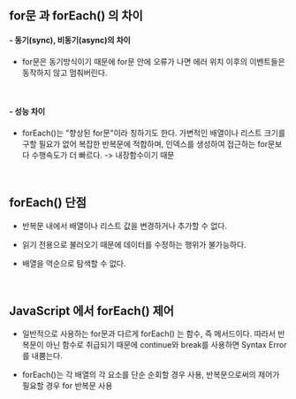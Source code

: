 
## for문 과 forEach() 의 차이

#### - 동기(sync), 비동기(async)의 차이

- for문은 동기방식이기 때문에 for문 안에 오류가 나면 에러 위치 이후의 이벤트들은 동작하지 않고 멈춰버린다.
<br/>

#### - 성능 차이

- forEach()는 "향상된 for문"이라 칭하기도 한다. 가변적인 배열이나 리스트 크기를 구할 필요가 없어 복잡한 반복문에 적합하며, 인덱스를 생성하여 접근하는 for문보다 수행속도가 더 빠르다.
-> 내장함수이기 때문
<br/>

## forEach() 단점

- 반복문 내에서 배열이나 리스트 값을 변경하거나 추가할 수 없다. 

- 읽기 전용으로 불러오기 때문에 데이터를 수정하는 행위가 불가능하다.

- 배열을 역순으로 탐색할 수 없다.
<br/>

## JavaScript 에서 forEach() 제어

- 일반적으로 사용하는 for문과 다르게 forEach() 는 함수, 즉 메서드이다. 따라서 반복문이 아닌 함수로 취급되기 때문에 continue와 break를 사용하면 Syntax Error를 내뿜는다.

- forEach()는 각 배열의 각 요소를 단순 순회할 경우 사용, 반복문으로써의 제어가 필요할 경우 for 반복문 사용
